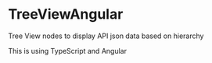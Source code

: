 # TreeViewAngular
Tree View nodes to display API json data based on hierarchy

This is using TypeScript and Angular


